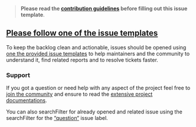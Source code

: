 <!-- Click on the "Preview" tab to render the instructions in a more readable format -->

> **Please read the [contribution guidelines](https://github.com/noovolari/leapp-plugin-template/blob/master/CONTRIBUTING.md) before filling out this issue template**.

## [Please follow one of the issue templates](https://github.com/noovolari/leapp-plugin-template/issues/new/choose)

To keep the backlog clean and actionable, issues should be opened using [one the provided issue templates](https://github.com/noovolari/leapp-plugin-template/issues/new/choose) to help maintainers and the community to understand it, find related reports and to resolve tickets faster.

### Support

If you got a question or need help with any aspect of the project feel free to [join the community](https://join.slack.com/t/noovolari/shared_invite/zt-opn8q98k-HDZfpJ2_2U3RdTnN~u_B~Q) and ensure to read the [extensive project documentations](https://docs.leapp.cloud/latest).

You can also searchFilter for already opened and related issue using the searchFilter for the [“question“](https://github.com/noovolari/leapp-plugin-template/labels/type-question) issue label.
